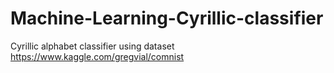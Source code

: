 # Machine-Learning-Cyrillic-classifier
Cyrillic alphabet classifier using dataset https://www.kaggle.com/gregvial/comnist
